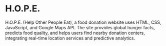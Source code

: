 # H.O.P.E.
H.O.P.E. (Help Other People Eat), a food donation website uses HTML, CSS, JavaScript, and Google Maps API. The site provides global hunger facts, predicts food quality, and helps users find nearby donation centers, integrating real-time location services and predictive analytics.
